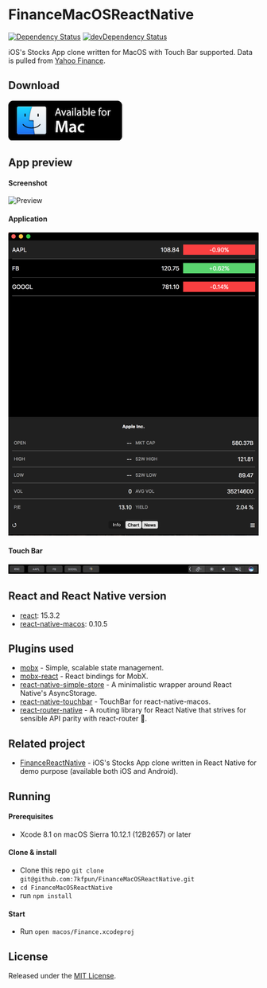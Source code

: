 # FinanceMacOSReactNative

[![Dependency Status](https://david-dm.org/7kfpun/FinanceMacOSReactNative.svg)](https://david-dm.org/7kfpun/FinanceMacOSReactNative) [![devDependency Status](https://david-dm.org/7kfpun/FinanceMacOSReactNative/dev-status.svg)](https://david-dm.org/7kfpun/FinanceMacOSReactNative#info=devDependencies)

iOS's Stocks App clone written for MacOS with Touch Bar supported. Data is pulled from [Yahoo Finance](finance.yahoo.com).

## Download

[![Mac App Button](assets/mac-button.png "Mac App Button")](https://github.com/7kfpun/FinanceMacOSReactNative/releases/download/v0.0.1/Finance.app.zip)

## App preview

#### Screenshot

![Preview](assets/screenshot.png "Screenshot")

#### Application

![Preview](assets/app-preview.png "App preview")

#### Touch Bar

![Preview](assets/touchbar-preview.png "Touch Bar preview")

## React and React Native version

* [react](https://github.com/facebook/react): 15.3.2
* [react-native-macos](https://github.com/ptmt/react-native-macos): 0.10.5

## Plugins used

* [mobx](https://github.com/mobxjs/mobx) - Simple, scalable state management.
* [mobx-react](https://github.com/mobxjs/mobx-react) - React bindings for MobX.
* [react-native-simple-store](https://github.com/jasonmerino/react-native-simple-store) - A minimalistic wrapper around React Native's AsyncStorage.
* [react-native-touchbar](https://github.com/ptmt/react-native-touchbar) - TouchBar for react-native-macos.
* [react-router-native](https://github.com/jmurzy/react-router-native) - A routing library for React Native that strives for sensible API parity with react-router 🤖.

## Related project

* [FinanceReactNative](https://github.com/7kfpun/FinanceReactNative) - iOS's Stocks App clone written in React Native for demo purpose (available both iOS and Android).

## Running

#### Prerequisites

* Xcode 8.1 on macOS Sierra 10.12.1 (12B2657) or later

#### Clone & install

* Clone this repo `git clone git@github.com:7kfpun/FinanceMacOSReactNative.git`
* `cd FinanceMacOSReactNative`
* run `npm install`

#### Start

* Run `open macos/Finance.xcodeproj`

## License

Released under the [MIT License](http://opensource.org/licenses/MIT).
